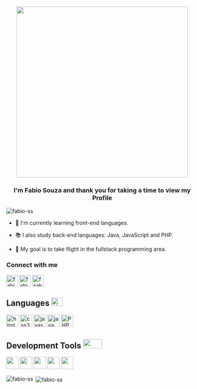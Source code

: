 <h1 align="center"><img src = "https://c.tenor.com/mGgWY8RkgYMAAAAC/hello-world.gif" width = 450px></h1>
	
<h3 align="center">I'm Fabio Souza and thank you for taking a time to view my Profile</h3>

<p align="left"> <img src="https://komarev.com/ghpvc/?username=fabio-ss&label=Profile%20views&color=0e75b6&style=flat" alt="fabio-ss" /> </p>

- 📌 I'm currently learning front-end languages.

- 📚 I also study back-end languages: Java, JavaScript and PHP.

- 🚀 My goal is to take flight in the fullstack programming area.
  
<h3 align="left">Connect with me</h3>
<p align="left">
  <a href="https://about.me/fabiosouza" target="_blank">
    <img align="center" src="https://img.shields.io/badge/About.me-00A98F?style=for-the-badge&logo=aboutdotme&logoColor=white"alt="fabiosouza"height="30"/></a> 

  <a href="https://linkedin.com/in/fabio-ss" target="_blank">
    <img align="center" src="https://img.shields.io/badge/LinkedIn-0077B5?style=for-the-badge&logo=linkedin&logoColor=white" alt="fabio-ss" height="30"/></a>

  <a href="https://twitter.com/faabioosouza" target="_blank">
   <img align="center" src="https://img.shields.io/badge/Twitter-1DA1F2?style=for-the-badge&logo=twitter&logoColor=white" alt="faabioosouza" height="30"/></a>
</p>

<h2>Languages
<img src = "https://media2.giphy.com/media/QssGEmpkyEOhBCb7e1/giphy.gif?cid=ecf05e47a0n3gi1bfqntqmob8g9aid1oyj2wr3ds3mg700bl&rid=giphy.gif" width = "30px" height="22px">
</h2>

<p align="left">
    <a href="https://www.w3.org/html/" target="_blank">
        <img src="https://img.shields.io/badge/HTML5-E34F26?style=for-the-badge&logo=html5&logoColor=white" alt="html5" height="32"/></a>   
    <a href="https://www.w3schools.com/css/" target="_blank">
        <img src="https://img.shields.io/badge/CSS3-1572B6?style=for-the-badge&logo=css3&logoColor=white" alt="css3" height="32"/></a>
    <a href="https://developer.mozilla.org/en-US/docs/Web/JavaScript" target="_blank"> 
        <img src="https://img.shields.io/badge/JavaScript-F7DF1E?style=for-the-badge&logo=javascript&logoColor=black" alt="javascript" height="32"/></a>
    <a href="https://www.java.com" target="_blank"> 
        <img src="https://img.shields.io/badge/Java-ED8B00?style=for-the-badge&logo=java&logoColor=white" alt="java" height="32"/></a> 
    <a href="https://www.php.net/" target="_blank">
        <img src="https://img.shields.io/badge/PHP-777BB4?style=for-the-badge&logo=php&logoColor=white" alt="PHP" height="32"/></a>
</p>

<h2>Development Tools
	<img src = "https://media.giphy.com/media/jSKBmKkvo2dPQQtsR1/source.gif" width = 50px height="25px">
</h2> 
<p align="left">
	<a href="https://code.visualstudio.com/" target="_blank"> 
   	    <img src="https://img.shields.io/badge/Visual_Studio_Code-0078D4?style=for-the-badge&logo=visual%20studio%20code&logoColor=white" height="32"/></a>
   	<a href="https://www.jetbrains.com/" target="_blank"> 
   		<img src="https://img.shields.io/badge/IntelliJ_IDEA-000000.svg?style=for-the-badge&logo=intellij-idea&logoColor=white" height="32"/></a>
	<a href="https://www.eclipse.org/" target="_blank"> 
		<img src="https://img.shields.io/badge/Eclipse-2C2255?style=for-the-badge&logo=eclipse&logoColor=white" height="32"/></a>
	<a href="https://www.figma.com/"target="_blank"> 
		<img src="https://img.shields.io/badge/Figma-F24E1E?style=for-the-badge&logo=figma&logoColor=white" height="32"/></a>
	<a href="https://obsidian.md/"target="_blank"> 
		<img src="https://img.shields.io/badge/Obsidian-483699?style=for-the-badge&logo=Obsidian&logoColor=white" height="32"/></a>
 </p>
	
<p><img align="left" src="https://github-readme-stats.vercel.app/api/top-langs/?username=fabio-ss&layout=compact&theme=react" alt="fabio-ss" /></p>
<p>&nbsp;<img align="center" src="https://github-readme-stats.vercel.app/api?username=fabio-ss&show_icons=true&theme=react" alt="fabio-ss" /></p>
